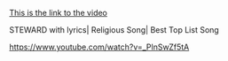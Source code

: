 [This is the link to the video](https://www.youtube.com/watch?v=_PlnSwZf5tA)

STEWARD with lyrics| Religious Song| Best Top List Song

https://www.youtube.com/watch?v=_PlnSwZf5tA

